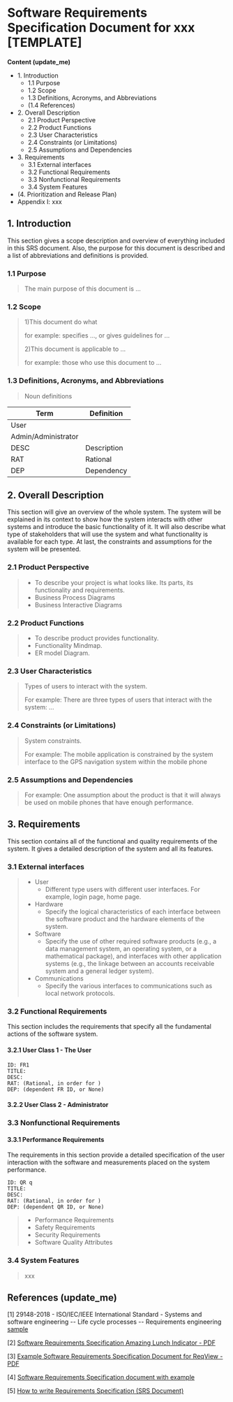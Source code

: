 # Software Requirements Specification Document for xxx [TEMPLATE]

**Content (update_me)**

- 1\. Introduction
  - 1.1 Purpose
  - 1.2 Scope
  - 1.3 Definitions, Acronyms, and Abbreviations
  - (1.4 References)
- 2\. Overall Description
  - 2.1 Product Perspective
  - 2.2 Product Functions
  - 2.3 User Characteristics
  - 2.4 Constraints (or Limitations)
  - 2.5 Assumptions and Dependencies
- 3\. Requirements
  - 3.1 External interfaces
  - 3.2 Functional Requirements
  - 3.3 Nonfunctional Requirements
  - 3.4 System Features
- (4\. Prioritization and Release Plan)
- Appendix I: xxx

## 1. Introduction

This section gives a scope description and overview of everything included in this SRS document. Also, the purpose for this document is described and a list of abbreviations and definitions is provided.

### 1.1 Purpose

> The main purpose of this document is ...

### 1.2 Scope

> 1)This document do what 
>
> for example: specifies ..., or gives guidelines for ...
>
> 2)This document is applicable to ...
>
> for example: those who use this document to ...

### 1.3 Definitions, Acronyms, and Abbreviations

> Noun definitions

| Term                | Definition  |
| ------------------- | ----------- |
| User                |             |
| Admin/Administrator |             |
| DESC                | Description |
| RAT                 | Rational    |
| DEP                 | Dependency  |



## 2. Overall Description 

This section will give an overview of the whole system. The system will be explained in its context to show how the system interacts with other systems and introduce the basic functionality of it. It will also describe what type of stakeholders that will use the system and what functionality is available for each type. At last, the constraints and assumptions for the system will be presented.

### 2.1 Product Perspective

> - To describe your project is what looks like. Its parts, its functionality and requirements.
> - Business Process Diagrams
> - Business Interactive Diagrams

### 2.2 Product Functions

> - To describe product provides functionality.
> - Functionality Mindmap.
> - ER model Diagram.

### 2.3 User Characteristics

> Types of users to interact with the system.
>
> For example: There are three types of users that interact with the system: ...

### 2.4 Constraints (or Limitations)

> System constraints.
>
> For example: The mobile application is constrained by the system interface to the GPS navigation system within the mobile phone

### 2.5 Assumptions and Dependencies

> For example: One assumption about the product is that it will always be used on mobile phones that have enough performance.

## 3\. Requirements

This section contains all of the functional and quality requirements of the system. It gives a detailed description of the system and all its features.

### 3.1 External interfaces

> - User
>   - Different type users with different user interfaces. For example, login page, home page.
> - Hardware
>   - Specify the logical characteristics of each interface between the software product and the hardware elements of the system. 
> - Software
>   - Specify the use of other required software products (e.g., a data management system, an operating system, or a mathematical package), and interfaces with other application systems (e.g., the linkage between an accounts receivable system and a general ledger system).
> - Communications
>   - Specify the various interfaces to communications such as local network protocols.

### 3.2 Functional Requirements

This section includes the requirements that specify all the fundamental actions of the software system.

#### 3.2.1 User Class 1 - The User

```
ID: FR1
TITLE: 
DESC:
RAT: (Rational, in order for )
DEP: (dependent FR ID, or None) 
```

#### 3.2.2 User Class 2 - Administrator



### 3.3 Nonfunctional Requirements

#### 3.3.1 Performance Requirements

The requirements in this section provide a detailed specification of the user interaction with the software and measurements placed on the system performance.

```
ID: QR q
TITLE: 
DESC:
RAT: (Rational, in order for )
DEP: (dependent QR ID, or None)
```

> - Performance Requirements
> - Safety Requirements
> - Security Requirements
> - Software Quality Attributes

### 3.4 System Features

> xxx

## References (update_me)

[1] 29148-2018 - ISO/IEC/IEEE International Standard - Systems and software engineering -- Life cycle processes -- Requirements engineering [sample](https://www.sis.se/api/document/preview/80008109/)

[2] [Software Requirements Specification Amazing Lunch Indicator - PDF](http://www.cse.chalmers.se/~feldt/courses/reqeng/examples/srs_example_2010_group2.pdf)

[3] [Example Software Requirements Specification Document for ReqView - PDF](https://www.reqview.com/papers/ReqView-Example_Software_Requirements_Specification_SRS_Document.pdf)

[4] [Software Requirements Specification document with example](https://krazytech.com/projects/sample-software-requirements-specificationsrs-report-airline-database)

[5] [How to write Requirements Specification (SRS Document)](https://www.perforce.com/blog/alm/how-write-software-requirements-specification-srs-document)



